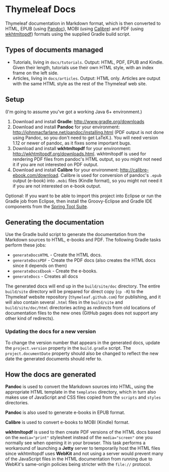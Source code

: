 Thymeleaf Docs
==============

Thymeleaf documentation in Markdown format, which is then converted to HTML, EPUB
(using [Pandoc](http://johnmacfarlane.net/pandoc/)), MOBI (using [Calibre](http://calibre-ebook.com/))
and PDF (using [wkhtmltopdf](http://code.google.com/p/wkhtmltopdf/))
formats using the supplied Gradle build script.


Types of documents managed
--------------------------

* Tutorials, living in `docs/tutorials`. Output: HTML, PDF, EPUB and Kindle. Given their length,
  tutorials use their own HTML style, with an index frame on the left side.
* Articles, living in `docs/articles`. Output: HTML only. Articles are output with the same
  HTML style as the rest of the Thymeleaf web site.


Setup
-----

(I'm going to assume you've got a working Java 6+ environment.)

1. Download and install **Gradle**: http://www.gradle.org/downloads
2. Download and install **Pandoc** for your environment: http://johnmacfarlane.net/pandoc/installing.html
   (PDF output is not done using Pandoc, so you don't need to get LaTeX.). You will need version 1.12 or 
   newer of pandoc, as it fixes some important bugs.
3. Download and install **wkhtmltopdf** for your environment: http://wkhtmltopdf.org/downloads.html.
   wkhtmltopdf is used for rendering PDF files from pandoc's HTML output, so you might not need it if you
   are not interested on PDF output.
4. Download and install **Calibre** for your environment: http://calibre-ebook.com/download. Calibre is used
   for conversion of pandoc's `.epub` output (e-book) into `.mobi` files (Kindle format), so you might not need it if you
   are not interested on e-book output.

Optional: If you want to be able to import this project into Eclipse or run the
Gradle job from Eclipse, then install the Groovy-Eclipse and Gradle IDE
components from the [Spring Tool Suite](http://www.springsource.org/sts).


Generating the documentation
----------------------------

Use the Gradle build script to generate the documentation from the Markdown
sources to HTML, e-books and PDF. The following Gradle tasks perform these jobs:

 * `generateDocsHTML` - Create the HTML docs.
 * `generateDocsPDF` - Create the PDF docs (also creates the HTML docs since it
   depends on them)
 * `generateDocsEbook` - Create the e-books.
 * `generateDocs` - Creates all docs

The generated docs will end up in the `build/site/doc` directory. The entire `build/site`
directory will be prepared for direct copy (`cp -R`) to the Thymeleaf website repository
(`thymeleaf.github.com`) for publishing, and it will also contain several `.html` files
in the `build/site` and `build/site/doc/html` directories acting as *redirects* from old
locations of documentation files to the new ones (GitHub pages does not support any other kind
of redirects).

### Updating the docs for a new version

To change the version number that appears in the generated docs, update the
`project.version` property in the `build.gradle` script. The `project.documentDate`
property should also be changed to reflect the new date the generated documents should
refer to.


How the docs are generated
--------------------------

**Pandoc** is used to convert the Markdown sources into HTML, using the appropriate
HTML template in the `templates` directory, which in turn also makes use of JavaScript and CSS
files copied from the `scripts` and `styles` directories.

**Pandoc** is also used to generate e-books in EPUB format.

**Calibre** is used to convert e-books to MOBI (Kindle) format.

**wkhtmltopdf** is used to then create PDF versions of the HTML docs based on the
`media="print"` stylesheet instead of the `media="screen"` one you normally see when opening it in
your browser.  This task performs a workaround of launching a **Jetty** server to
temporarily host the HTML files since wkhtmltopdf uses **WebKit** and not using a server would prevent many of the JavaScript files in the HTML documentation from running due
to WebKit's same-origin policies being stricter with the `file://` protocol.


